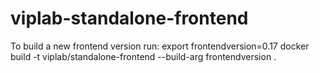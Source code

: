 # viplab-standalone-frontend

To build a new frontend version run:
export frontendversion=0.17
docker build -t viplab/standalone-frontend --build-arg frontendversion .
